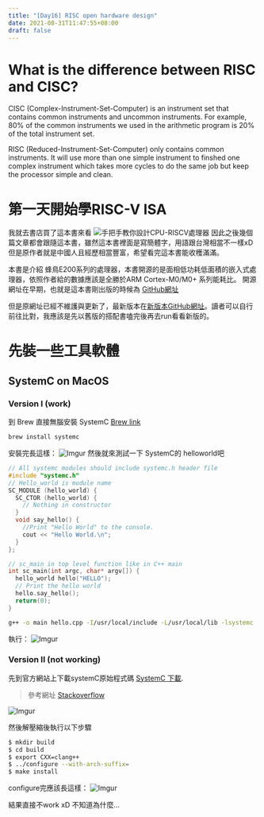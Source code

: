 ```yaml
---
title: "[Day16] RISC open hardware design"
date: 2021-08-31T11:47:55+08:00
draft: false
---
```


# What is the difference between RISC and CISC?

CISC (Complex-Instrument-Set-Computer) is an instrument set that contains common instruments and uncommon instruments. For example, 80% of the common instruments we used in the arithmetic program is 20% of the total instrument set.

RISC (Reduced-Instrument-Set-Computer) only contains common instruments. It will use more than one simple instrument to finshed one complex instrument which takes more cycles to do the same job but keep the processor simple and clean.

# 第一天開始學RISC-V ISA

我就去書店買了這本書來看 ![手把手教你設計CPU-RISCV處理器](https://cf-assets2.tenlong.com.tw/products/images/000/119/652/original/51KU7JzDTlL.jpg?1527073409)
因此之後幾個篇文章都會跟隨這本書，雖然這本書裡面是寫簡體字，用語跟台灣相當不一樣xD 但是原作者就是中國人且經歷相當豐富，希望看完這本書能收穫滿滿。

本書是介紹 蜂鳥E200系列的處理器，本書開源的是面相低功耗低面積的嵌入式處理器，依照作者給的數據應該是全勝於ARM Cortex-M0/M0+ 系列能耗比。
開源網址在早期，也就是這本書剛出版的時候為 [GitHub網址](https://github.com/SI-RISCV/e200_opensource) 

但是原網址已經不維護與更新了，最新版本在[新版本GitHub網址](https://github.com/riscv-mcu/e203_hbirdv2)。讀者可以自行前往比對，我應該是先以舊版的搭配書嗑完後再去run看看新版的。

# 先裝一些工具軟體

## SystemC on MacOS

### Version I (work)

到 Brew 直接無腦安裝 SystemC [Brew link](https://formulae.brew.sh/formula/systemc)

```bash
brew install systemc
```
安裝完長這樣：
![Imgur](https://i.imgur.com/yfkUvty.png)
然後就來測試一下 SystemC的 helloworld吧

```c++
// All systemc modules should include systemc.h header file
#include "systemc.h"
// Hello_world is module name
SC_MODULE (hello_world) {
  SC_CTOR (hello_world) {
    // Nothing in constructor 
  }
  void say_hello() {
    //Print "Hello World" to the console.
    cout << "Hello World.\n";
  }
};

// sc_main in top level function like in C++ main
int sc_main(int argc, char* argv[]) {
  hello_world hello("HELLO");
  // Print the hello world
  hello.say_hello();
  return(0);
}
```

```bash
g++ -o main hello.cpp -I/usr/local/include -L/usr/local/lib -lsystemc
```
執行：
![Imgur](https://i.imgur.com/ReIbiig.png)

### Version II (not working)
先到官方網站上下載systemC原始程式碼 [SystemC 下載](https://www.accellera.org/downloads/standards/systemc). 

> 參考網址 [Stackoverflow](https://stackoverflow.com/questions/25961573/how-to-use-and-install-systemc-in-terminal-mac-os-x)

![Imgur](https://i.imgur.com/CSoxj65.png)

然後解壓縮後執行以下步驟

```bash
$ mkdir build
$ cd build
$ export CXX=clang++
$ ../configure --with-arch-suffix=
$ make install
```
configure完應該長這樣：
![Imgur](https://i.imgur.com/toE1gRw.png)

結果直接不work xD 不知道為什麼...